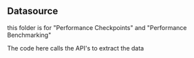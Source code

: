 ## Datasource
this folder is for "Performance Checkpoints" and "Performance Benchmarking"

The code here calls the API's to extract the data